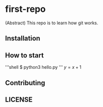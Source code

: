 # first-repo

(Abstract) This repo is to learn how git works.

## Installation

## How to start

'''shell
$ python3 hello.py
'''
$y=x+1$

## Contributing

## LICENSE

